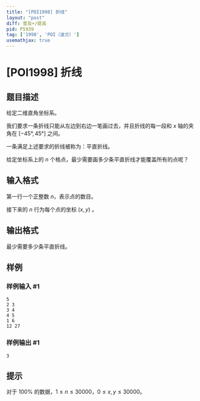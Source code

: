 ```yaml
---
title: "[POI1998] 折线"
layout: "post"
diff: 普及+/提高
pid: P5939
tag: ['1998', 'POI（波兰）']
usemathjax: true
---
```


# [POI1998] 折线
## 题目描述

给定二维直角坐标系。

我们要求一条折线只能从左边到右边一笔画过去，并且折线的每一段和 $x$ 轴的夹角在 $[-45°, 45°]$ 之间。

一条满足上述要求的折线被称为：平直折线。

给定坐标系上的 $n$ 个格点，最少需要画多少条平直折线才能覆盖所有的点呢？
## 输入格式

第一行一个正整数 $n$，表示点的数目。

接下来的 $n$ 行为每个点的坐标 $(x, y)$ 。
## 输出格式

最少需要多少条平直折线。
## 样例

### 样例输入 #1
```
5
2 3
3 4
4 5
1 6
12 27
```
### 样例输出 #1
```
3
```
## 提示

对于 $100\%$ 的数据，$1\le n\le30000$，$0\le x,y\le 30000$。
